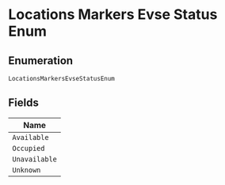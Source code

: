 
# Locations Markers Evse Status Enum

## Enumeration

`LocationsMarkersEvseStatusEnum`

## Fields

| Name |
|  --- |
| `Available` |
| `Occupied` |
| `Unavailable` |
| `Unknown` |

